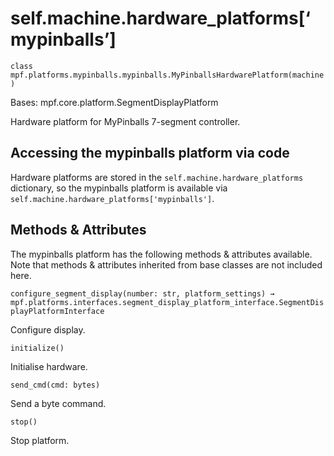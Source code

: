 
# self.machine.hardware_platforms[‘mypinballs’]

`class mpf.platforms.mypinballs.mypinballs.MyPinballsHardwarePlatform(machine)`

Bases: mpf.core.platform.SegmentDisplayPlatform

Hardware platform for MyPinballs 7-segment controller.

## Accessing the mypinballs platform via code

Hardware platforms are stored in the `self.machine.hardware_platforms` dictionary, so the mypinballs platform is available via `self.machine.hardware_platforms['mypinballs']`.

## Methods & Attributes

The mypinballs platform has the following methods & attributes available. Note that methods & attributes inherited from base classes are not included here.

`configure_segment_display(number: str, platform_settings) → mpf.platforms.interfaces.segment_display_platform_interface.SegmentDisplayPlatformInterface`

Configure display.

`initialize()`

Initialise hardware.

`send_cmd(cmd: bytes)`

Send a byte command.

`stop()`

Stop platform.

